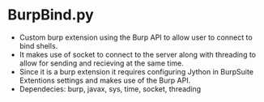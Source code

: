 # BurpBind.py
- Custom burp extension using the Burp API to allow user to connect to bind shells.
- It makes use of socket to connect to the server along with threading to allow for sending and recieving at the same time.
- Since it is a burp extension it requires configuring Jython in BurpSuite Extentions settings and makes use of the Burp API.
- Dependecies: burp, javax, sys, time, socket, threading
